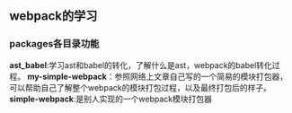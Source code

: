 ## webpack的学习

### packages各目录功能
**ast_babel**:学习ast和babel的转化，了解什么是ast，webpack的babel转化过程。
**my-simple-webpack**：参照网络上文章自己写的一个简易的模块打包器，可以帮助自己了解整个webpack的模块打包过程，以及最终打包后的样子。
**simple-webpack**:是别人实现的一个webpack模块打包器

